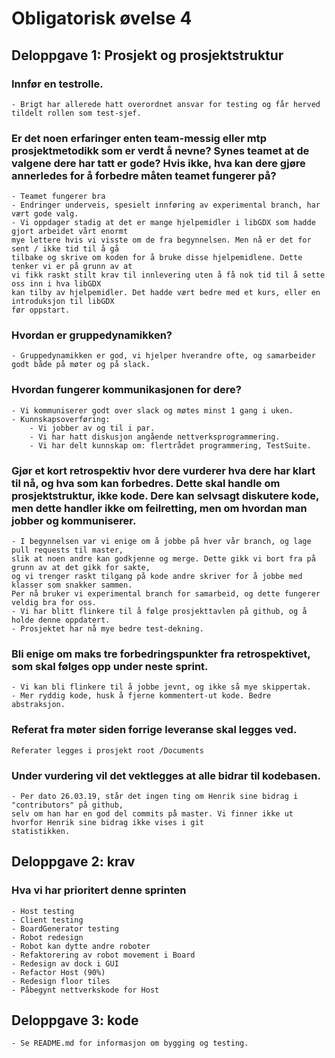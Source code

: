 
# Obligatorisk øvelse 4

## Deloppgave 1: Prosjekt og prosjektstruktur

### Innfør en testrolle.
	- Brigt har allerede hatt overordnet ansvar for testing og får herved tildelt rollen som test-sjef.
	
### Er det noen erfaringer enten team-messig eller mtp prosjektmetodikk som er verdt å nevne? Synes teamet at de valgene dere har tatt er gode? Hvis ikke, hva kan dere gjøre annerledes for å forbedre måten teamet fungerer på?
    - Teamet fungerer bra
	- Endringer underveis, spesielt innføring av experimental branch, har vært gode valg.
	- Vi oppdager stadig at det er mange hjelpemidler i libGDX som hadde gjort arbeidet vårt enormt 
	mye lettere hvis vi visste om de fra begynnelsen. Men nå er det for sent / ikke tid til å gå 
	tilbake og skrive om koden for å bruke disse hjelpemidlene. Dette tenker vi er på grunn av at 
	vi fikk raskt stilt krav til innlevering uten å få nok tid til å sette oss inn i hva libGDX 
	kan tilby av hjelpemidler. Det hadde vært bedre med et kurs, eller en introduksjon til libGDX 
	før oppstart. 
	
### Hvordan er gruppedynamikken?
    - Gruppedynamikken er god, vi hjelper hverandre ofte, og samarbeider godt både på møter og på slack.

### Hvordan fungerer kommunikasjonen for dere?
    - Vi kommuniserer godt over slack og møtes minst 1 gang i uken.
	- Kunnskapsoverføring: 
		- Vi jobber av og til i par.
		- Vi har hatt diskusjon angående nettverksprogrammering.
		- Vi har delt kunnskap om: flertrådet programmering, TestSuite.

### Gjør et kort retrospektiv hvor dere vurderer hva dere har klart til nå, og hva som kan forbedres. Dette skal handle om prosjektstruktur, ikke kode. Dere kan selvsagt diskutere kode, men dette handler ikke om feilretting, men om hvordan man jobber og kommuniserer.
    - I begynnelsen var vi enige om å jobbe på hver vår branch, og lage pull requests til master, 
	slik at noen andre kan godkjenne og merge. Dette gikk vi bort fra på grunn av at det gikk for sakte, 
	og vi trenger raskt tilgang på kode andre skriver for å jobbe med klasser som snakker sammen. 
	Per nå bruker vi experimental branch for samarbeid, og dette fungerer veldig bra for oss.
	- Vi har blitt flinkere til å følge prosjekttavlen på github, og å holde denne oppdatert.
	- Prosjektet har nå mye bedre test-dekning.
	
### Bli enige om maks tre forbedringspunkter fra retrospektivet, som skal følges opp under neste sprint.
	- Vi kan bli flinkere til å jobbe jevnt, og ikke så mye skippertak.
	- Mer ryddig kode, husk å fjerne kommentert-ut kode. Bedre abstraksjon.
	
### Referat fra møter siden forrige leveranse skal legges ved.
	Referater legges i prosjekt root /Documents

### Under vurdering vil det vektlegges at alle bidrar til kodebasen. 
	- Per dato 26.03.19, står det ingen ting om Henrik sine bidrag i "contributors" på github, 
	selv om han har en god del commits på master. Vi finner ikke ut hvorfor Henrik sine bidrag ikke vises i git 
	statistikken.


## Deloppgave 2: krav
  
### Hva vi har prioritert denne sprinten
	- Host testing
	- Client testing
	- BoardGenerator testing
	- Robot redesign
	- Robot kan dytte andre roboter
	- Refaktorering av robot movement i Board
	- Redesign av dock i GUI
	- Refactor Host (90%)
	- Redesign floor tiles
	- Påbegynt nettverkskode for Host

## Deloppgave 3: kode
	- Se README.md for informasjon om bygging og testing.
